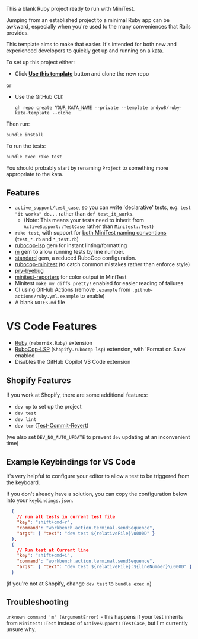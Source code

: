 This a blank Ruby project ready to run with MiniTest.

Jumping from an established project to a minimal Ruby app can be awkward, especially when you're used to the many conveniences that Rails provides.

This template aims to make that easier. It's intended for both new and experienced developers to quickly get up and running on a kata.

To set up this project either:

- Click [**Use this template**](https://github.com/andyw8/ruby-kata-template/generate) button and clone the new repo

or

- Use the GitHub CLI:

  ```
  gh repo create YOUR_KATA_NAME --private --template andyw8/ruby-kata-template --clone
  ```

Then run:

```
bundle install
```

To run the tests:

```
bundle exec rake test
```

You should probably start by renaming `Project` to something more appropriate to the kata.

## Features

- `active_support/test_case`, so you can write 'declarative' tests, e.g. `test "it works" do...` rather than `def test_it_works`.
  - (Note: This means your tests need to inherit from `ActiveSupport::TestCase` rather than `Minitest::Test`)
- `rake test`, with support for [both MiniTest naming conventions](https://minitest.rubystyle.guide/#file-naming) (`test_*.rb` and `*_test.rb`)
- [rubocop-lsp](https://rubygems.org/gems/rubocop-lsp) gem for instant linting/formatting
- [m](https://github.com/qrush/m) gem to allow running tests by line number.
- [standard](https://github.com/testdouble/standard) gem, a reduced RuboCop configuration.
- [rubocop-minitest](https://github.com/rubocop/rubocop-minitest) (to catch common mistakes rather than enforce style)
- [pry-byebug](https://github.com/deivid-rodriguez/pry-byebug)
- [minitest-reporters](https://github.com/minitest-reporters/minitest-reporters) for color output in MiniTest
- Minitest `make_my_diffs_pretty!` enabled for easier reading of failures
- CI using GitHub Actions (remove `.example` from `.github-actions/ruby.yml.example` to enable)
- A blank `NOTES.md` file

# VS Code Features

- [Ruby](https://marketplace.visualstudio.com/items?itemName=rebornix.Ruby) (`rebornix.Ruby`) extension
- [RuboCop-LSP](https://marketplace.visualstudio.com/items?itemName=Shopify.rubocop-lsp) (`Shopify.rubocop-lsp`) extension, with 'Format on Save' enabled
- Disables the GitHub Copilot VS Code extension

## Shopify Features

If you work at Shopify, there are some additional features:

- `dev up` to set up the project
- `dev test`
- `dev lint`
- `dev tcr` ([Test-Commit-Revert](https://www.honeybadger.io/blog/ruby-tcr-test-commit-revert/))

(we also set `DEV_NO_AUTO_UPDATE` to prevent `dev` updating at an inconvenient time)

## Example Keybindings for VS Code

It's very helpful to configure your editor to allow a test to be triggered from the keyboard.

If you don't already have a solution, you can copy the configuration below into your `keybindings.json`.

```json
  {
    // run all tests in current test file
    "key": "shift+cmd+r",
    "command": "workbench.action.terminal.sendSequence",
    "args": { "text": "dev test ${relativeFile}\u000D" }
  },
  {
    // Run test at Current line
    "key": "shift+cmd+i",
    "command": "workbench.action.terminal.sendSequence",
    "args": { "text": "dev test ${relativeFile}:${lineNumber}\u000D" }
  }
```

(if you're not at Shopify, change `dev test` to `bundle exec m`)

## Troubleshooting

`unknown command 'm' (ArgumentError)` - this happens if your test inherits from `Minitest::Test` instead of
`ActiveSupport::TestCase`, but I'm currently unsure why.
